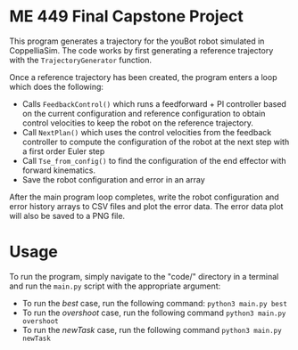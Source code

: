 # ME 449 Final Capstone Project
This program generates a trajectory for the youBot robot simulated in CoppelliaSim. 
The code works by first generating a reference trajectory with the `TrajectoryGenerator`
function.

Once a reference trajectory has been created, the program enters a loop
which does the following:
- Calls `FeedbackControl()` which runs a feedforward + PI controller based
on the current configuration and reference configuration to obtain control velocities
to keep the robot on the reference trajectory.
- Call `NextPlan()` which uses the control velocities from the feedback controller to 
compute the configuration of the robot at the next step with a first order Euler step
- Call `Tse_from_config()` to find the configuration of the end effector with forward kinematics.
- Save the robot configuration and error in an array

After the main program loop completes, write the robot configuration and error history arrays to
CSV files and plot the error data. The error data plot will also be saved to a PNG file.

# Usage
To run the program, simply navigate to the "code/" directory in a terminal 
and run the `main.py` script with the appropriate argument:

- To run the *best* case, run the following command:
`python3 main.py best`
- To run the *overshoot* case, run the following command
`python3 main.py overshoot`
- To run the *newTask* case, run the following command
`python3 main.py newTask`



